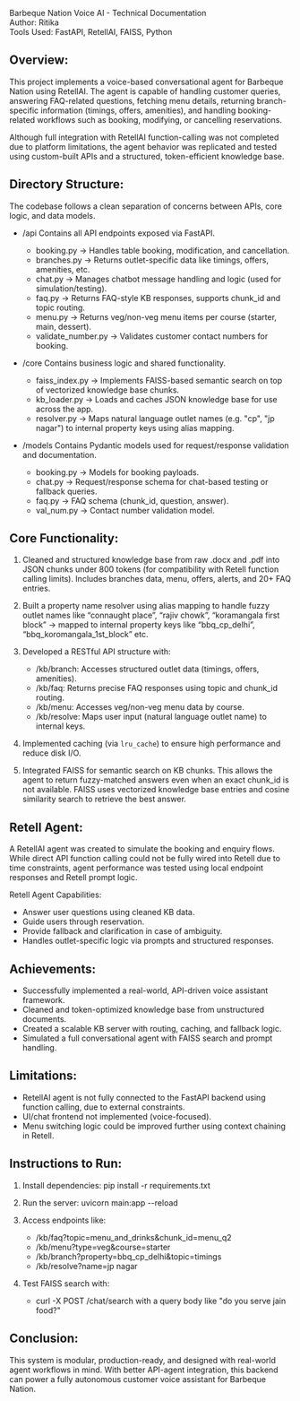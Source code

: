 Barbeque Nation Voice AI - Technical Documentation  
Author: Ritika  
Tools Used: FastAPI, RetellAI, FAISS, Python

Overview:
---------
This project implements a voice-based conversational agent for Barbeque Nation using RetellAI. 
The agent is capable of handling customer queries, answering FAQ-related questions, 
fetching menu details, returning branch-specific information (timings, offers, amenities), 
and handling booking-related workflows such as booking, modifying, or cancelling reservations.

Although full integration with RetellAI function-calling was not completed due to platform limitations, 
the agent behavior was replicated and tested using custom-built APIs and a structured, token-efficient knowledge base.


Directory Structure:
--------------------
The codebase follows a clean separation of concerns between APIs, core logic, and data models.

- /api
  Contains all API endpoints exposed via FastAPI.

  - booking.py             → Handles table booking, modification, and cancellation.
  - branches.py            → Returns outlet-specific data like timings, offers, amenities, etc.
  - chat.py                → Manages chatbot message handling and logic (used for simulation/testing).
  - faq.py                 → Returns FAQ-style KB responses, supports chunk_id and topic routing.
  - menu.py                → Returns veg/non-veg menu items per course (starter, main, dessert).
  - validate_number.py     → Validates customer contact numbers for booking.

- /core
  Contains business logic and shared functionality.

  - faiss_index.py         → Implements FAISS-based semantic search on top of vectorized knowledge base chunks.
  - kb_loader.py           → Loads and caches JSON knowledge base for use across the app.
  - resolver.py            → Maps natural language outlet names (e.g. "cp", "jp nagar") to internal property keys using alias mapping.

- /models
  Contains Pydantic models used for request/response validation and documentation.

  - booking.py             → Models for booking payloads.
  - chat.py                → Request/response schema for chat-based testing or fallback queries.
  - faq.py                 → FAQ schema (chunk_id, question, answer).
  - val_num.py             → Contact number validation model.

Core Functionality:
-------------------
1. Cleaned and structured knowledge base from raw .docx and .pdf into JSON chunks
   under 800 tokens (for compatibility with Retell function calling limits).
   Includes branches data, menu, offers, alerts, and 20+ FAQ entries.

2. Built a property name resolver using alias mapping to handle fuzzy outlet names like
   “connaught place”, “rajiv chowk”, “koramangala first block” → mapped to internal property keys
   like “bbq_cp_delhi”, “bbq_koromangala_1st_block” etc.

3. Developed a RESTful API structure with:
   - /kb/branch: Accesses structured outlet data (timings, offers, amenities).
   - /kb/faq: Returns precise FAQ responses using topic and chunk_id routing.
   - /kb/menu: Accesses veg/non-veg menu data by course.
   - /kb/resolve: Maps user input (natural language outlet name) to internal keys.

4. Implemented caching (via `lru_cache`) to ensure high performance and reduce disk I/O.

5. Integrated FAISS for semantic search on KB chunks. This allows the agent to return
   fuzzy-matched answers even when an exact chunk_id is not available.
   FAISS uses vectorized knowledge base entries and cosine similarity search to retrieve the best answer.

Retell Agent:
-------------
A RetellAI agent was created to simulate the booking and enquiry flows. 
While direct API function calling could not be fully wired into Retell due to time constraints,
agent performance was tested using local endpoint responses and Retell prompt logic.

Retell Agent Capabilities:
- Answer user questions using cleaned KB data.
- Guide users through reservation.
- Provide fallback and clarification in case of ambiguity.
- Handles outlet-specific logic via prompts and structured responses.

Achievements:
-------------
- Successfully implemented a real-world, API-driven voice assistant framework.
- Cleaned and token-optimized knowledge base from unstructured documents.
- Created a scalable KB server with routing, caching, and fallback logic.
- Simulated a full conversational agent with FAISS search and prompt handling.

Limitations:
------------
- RetellAI agent is not fully connected to the FastAPI backend using function calling, due to external constraints.
- UI/chat frontend not implemented (voice-focused).
- Menu switching logic could be improved further using context chaining in Retell.

Instructions to Run:
--------------------
1. Install dependencies:
   pip install -r requirements.txt

2. Run the server:
   uvicorn main:app --reload

3. Access endpoints like:
   - /kb/faq?topic=menu_and_drinks&chunk_id=menu_q2
   - /kb/menu?type=veg&course=starter
   - /kb/branch?property=bbq_cp_delhi&topic=timings
   - /kb/resolve?name=jp nagar

4. Test FAISS search with:
   - curl -X POST /chat/search with a query body like "do you serve jain food?"

Conclusion:
-----------
This system is modular, production-ready, and designed with real-world agent workflows in mind.
With better API-agent integration, this backend can power a fully autonomous customer voice assistant for Barbeque Nation.
